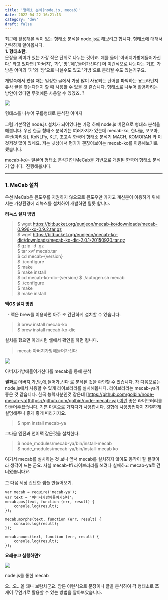 ```yaml
---
title: '형태소 분석(node.js, mecab)'
date: 2022-04-22 16:21:13
category: 'dev'
draft: false
---
```


최근에 활용해본 적이 있는 형태소 분석을 node.js로 해보려고 합니다. 형태소에 대해서 간략하게 알아봅시다.   
**1\. 형태소란.**  
문장을 의미가 있는 가장 작은 단위로 나누는 것이죠. 예를 들어 '아버지가방에들어가신다.' 라고 있다면 \['아버지', '가', '방','에','들어가신다'\] 머 이런식으로 나눈다는 거죠. 가방은 어미의 '가'와 '방'으로 나뉠수도 있고 '가방'으로 분리될 수도 있는거구요.  
  
개발쪽에서 봤을 때는 일정한 글에서 가장 많이 사용되는 단어를 파악하는 용도라던지 유사 글을 찾는다던지 할 때 사용할 수 있을 것 같습니다. 형태소로 나누어 활용하려는 방안이 있다면 무엇에든 사용할 수 있겠죠. ?

![](https://blog.kakaocdn.net/dn/cdetQq/btq9f48oAaY/p8Lbz1dlCakj4u7Sr0Tku1/img.png)

형태소를 나누어 구름형태로 분석한 이미지

그럼 기본적인 node.js 설치가 되어있다는 가정 하에 node.js 버전으로 형태소 분석을 해봅니다. 우선 한글 형태소 분석기는 여러가지가 있는데 mecab-ko, 한나눔, 꼬꼬마, 루씬(아리랑), KoNLPy, KLT, 초고속 한국어 형태소 분석기 MACH, KOMORAN 와 이것저것 많이 있네요. 저는 넷상에서 평가가 괜찮아보이는 mecab-ko를 이용해보기로 했습니다.  
  
mecab-ko는 일본어 형태소 분석기인 MeCab을 기반으로 개발된 한국어 형태소 분석기 입니다.  진행해봅시다.

* * *

### **1\. MeCab 설치**

우선 MeCab은 윈도우를 지원하지 않으므로 윈도우만 가지고 계신분이 이용하기 위해서는 가상환경에 리눅스를 설치하여 개발하면 될듯 합니다. 

**리눅스 설치 방법**

> $ wget https://bitbucket.org/eunjeon/mecab-ko/downloads/mecab-0.996-ko-0.9.2.tar.gz  
> $ wget https://bitbucket.org/eunjeon/mecab-ko-dic/downloads/mecab-ko-dic-2.0.1-20150920.tar.gz  
> $ gzip -d .gz  
> $ tar xvf mecab.tar  
> $ cd mecab-\{version\}  
> $ ./configure  
> $ make  
> $ make install  
> $ cd mecab-ko-dic-\{version\}
> $ ./autogen.sh mecab  
> $ ./configure  
> $ make  
> $ make install

**맥OS 설치 방법**

  - 맥은 brew를 이용하면 아주 초 간단하게 설치할 수 있습니다. 

> $ brew install mecab-ko  
> $ brew install mecab-ko-dic

설치를 했으면 아래처럼 쉘에서 확인을 하면 됩니다. 

> mecab 아버지가방에들어가신다

![](https://blog.kakaocdn.net/dn/bbTgzc/btq9gzNP0WH/fZ64IiLVF7E1cmyps9JbX0/img.png)

아버지가방에들어가신다를 mecab을 통해 분석

**결과**로 아버지,가,방,에,들어가,신다 로 분석된 것을 확인할 수 있습니다. 자 다음으로는 node.js에서 사용할 수 있게 라이브러리를 설치해봅니다. 라이브러리는 mecab-ya가 좋은 것 같습니다. 한국 능력자분인것 같은데 [https://github.com/golbin/node-mecab-ya](https://github.com/golbin/node-mecab-ya) 이런 좋은 라이브러리를 만들어주셨습니다. 기쁜 마음으로 가져다가 사용합시다. 깃헙에 사용방법까지 친절하게 설명해주니 좋게 좋게 따라가지요. 

> $ npm install mecab-ya

그다음 엔진과 언어팩 같은것을 설치한다.

> $ node\_modules/mecab-ya/bin/install-mecab  
> $ node\_modules/mecab-ya/bin/install-mecab ko

여기서 mecab를 설치하는 것 보니 앞서 mecab를 설치하지 않아도 동작이 잘 될것이라 생각이 드는 군요. 사실 mecab-ffi 라이브러리를 쓰려다 실패하고 mecab-ya로 건너왔습니다요.

그 다음 세상 간단한 샘플 만들어보기.

    var mecab = require('mecab-ya');
    var text = '아버지가방에들어가신다';
    mecab.pos(text, function (err, result) {
        console.log(result);
    });
    
    mecab.morphs(text, function (err, result) {
        console.log(result);
    });
    
    mecab.nouns(text, function (err, result) {
        console.log(result);
    });

**요래놓고 실행하면?**

![](https://blog.kakaocdn.net/dn/b55Xoa/btq9hyVe20Q/tp3Ak32e9U475YDLLHFHIk/img.png)

node.js를 통한 mecab

오...오...올 꽤나 보람차군요. 암튼 이런식으로 문장이나 글을 분석하여 각 형태소로 쪼개어 무언가로 활용할 수 있는 방법을 알아보았습니다.
